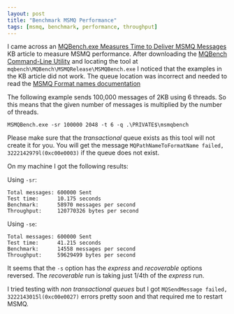 ```yaml
---
layout: post
title: "Benchmark MSMQ Performance"
tags: [msmq, benchmark, performance, throughput]
---
```


I came across an [MQBench.exe Measures Time to Deliver MSMQ Messages](https://support.microsoft.com/en-us/kb/186194) KB article to measure MSMQ performance. After downloading the [MQBench Command-Line Utility](https://www.microsoft.com/en-us/download/details.aspx?id=94) and locating the tool at `mqbench\MQBench\MSMQRelease\MSMQBench.exe` I noticed that the examples in the KB article did not work. The queue location was incorrect and needed to read the [MSMQ Format names documentation](https://msdn.microsoft.com/en-us/library/ms700996(v=vs.85).aspx)

The following example sends 100,000 messages of 2KB using 6 threads. So this means that the given number of messages is multiplied by the number of threads.

    MSMQBench.exe -sr 100000 2048 -t 6 -q .\PRIVATE$\msmqbench

Please make sure that the *transactional* queue exists as this tool will not create it for you. You will get the message `MQPathNameToFormatName failed, 3222142979l(0xc00e0003)` if the queue does not exist.

On my machine I got the following results:

Using `-sr`:

    Total messages: 600000 Sent
    Test time:      10.175 seconds
    Benchmark:      58970 messages per second
    Throughput:     120770326 bytes per second


Using `-se`:

    Total messages: 600000 Sent
    Test time:      41.215 seconds
    Benchmark:      14558 messages per second
    Throughput:     59629499 bytes per second


It seems that the `-s` option has the *express* and *recoverable* options reversed. The *recoverable* run is taking just 1/4th of the *express* run.

I tried testing with *non transactional queues* but I got `MQSendMessage failed, 3222143015l(0xc00e0027)` errors pretty soon and that required me to restart MSMQ.

